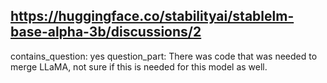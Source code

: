 ## https://huggingface.co/stabilityai/stablelm-base-alpha-3b/discussions/2

contains_question: yes
question_part: There was code that was needed to merge LLaMA, not sure if this is needed for this model as well.